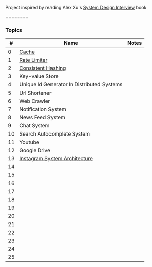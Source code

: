 Project inspired by reading Alex Xu's  [System Design Interview](https://www.amazon.com/System-Design-Interview-insiders-Second/dp/B08CMF2CQF) book

========

### Topics

| #   | Name                                                 | Notes |
|-----|------------------------------------------------------|-------|
| 0   | [Cache](cache/README.md)                             |       |
| 1   | [Rate Limiter](rate_limiter/README.md)               |       |
| 2   | [Consistent Hashing](consistent_hashing/README.md)   |       |
| 3   | Key-value Store                                      |       |
| 4   | Unique Id Generator In Distributed Systems           |       |
| 5   | Url Shortener                                        |       |
| 6   | Web Crawler                                          |       |
| 7   | Notification System                                  |       |
| 8   | News Feed System                                     |       |
| 9   | Chat System                                          |       |
| 10  | Search Autocomplete System                           |       |
| 11  | Youtube                                              |       |
| 12  | Google Drive                                         |       |
| 13  | [Instagram System Architecture](instagram/README.md) |       |
| 14  |                                                      |       |
| 15  |                                                      |       |
| 16  |                                                      |       |
| 17  |                                                      |       |
| 18  |                                                      |       |
| 19  |                                                      |       |
| 20  |                                                      |       |
| 21  |                                                      |       |
| 22  |                                                      |       |
| 23  |                                                      |       |
| 24  |                                                      |       |
| 25  |                                                      |       |



